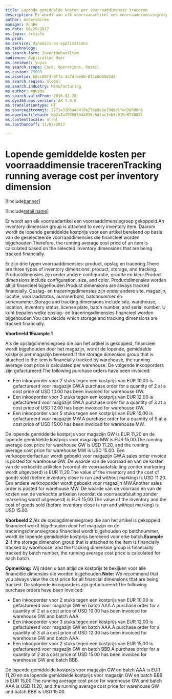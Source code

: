 ```yaml
---
title: Lopende gemiddelde kosten per voorraaddimensie traceren
description: Er wordt aan elk voorraadartikel een voorraaddimensiegroep gekoppeld. Daarom wordt de lopende gemiddelde kostprijs voor een artikel berekend op basis van de geselecteerde voorraaddimensies die financieel worden bijgehouden.
author: AndersGirke
manager: AnnBe
ms.date: 06/20/2017
ms.topic: article
ms.prod: 
ms.service: dynamics-ax-applications
ms.technology: 
ms.search.form: InventOnhandItem
audience: Application User
ms.reviewer: yuyus
ms.search.scope: Core, Operations, Retail
ms.custom: 75053
ms.assetid: 68cc00f4-0f7a-4a7d-be90-8f2e0d0563d3
ms.search.region: Global
ms.search.industry: Manufacturing
ms.author: mguada
ms.search.validFrom: 2016-02-28
ms.dyn365.ops.version: AX 7.0.0
ms.translationtype: HT
ms.sourcegitcommit: 2771a31b5a4d418a27de0ebe1945d1fed2d8d6d6
ms.openlocfilehash: bb2a3a193585944810c5dfac1eb3c019e074008f
ms.contentlocale: nl-nl
ms.lasthandoff: 11/03/2017

---
```


# <a name="tracking-running-average-cost-per-inventory-dimension"></a><span data-ttu-id="a544b-104">Lopende gemiddelde kosten per voorraaddimensie traceren</span><span class="sxs-lookup"><span data-stu-id="a544b-104">Tracking running average cost per inventory dimension</span></span>

[!include[banner](../includes/banner.md)]

[!include[retail name](../includes/retail-name.md)]


<span data-ttu-id="a544b-105">Er wordt aan elk voorraadartikel een voorraaddimensiegroep gekoppeld.</span><span class="sxs-lookup"><span data-stu-id="a544b-105">An inventory dimension group is attached to every inventory item.</span></span> <span data-ttu-id="a544b-106">Daarom wordt de lopende gemiddelde kostprijs voor een artikel berekend op basis van de geselecteerde voorraaddimensies die financieel worden bijgehouden.</span><span class="sxs-lookup"><span data-stu-id="a544b-106">Therefore, the running average cost price of an item is calculated based on the selected inventory dimensions that are being tracked financially.</span></span>

<span data-ttu-id="a544b-107">Er zijn drie typen voorraaddimensies: product, opslag en tracering.</span><span class="sxs-lookup"><span data-stu-id="a544b-107">There are three types of inventory dimensions: product, storage, and tracking.</span></span> <span data-ttu-id="a544b-108">Productdimensies zijn onder andere configuratie, grootte en kleur.</span><span class="sxs-lookup"><span data-stu-id="a544b-108">Product dimensions include configuration, size, and color.</span></span> <span data-ttu-id="a544b-109">Productdimensies worden altijd financieel bijgehouden.</span><span class="sxs-lookup"><span data-stu-id="a544b-109">Product dimensions are always tracked financially.</span></span> <span data-ttu-id="a544b-110">Opslag- en traceringsdimensies zijn onder andere site, magazijn, locatie, voorraadstatus, nummerbord, batchnummer en serienummer.</span><span class="sxs-lookup"><span data-stu-id="a544b-110">Storage and tracking dimensions include site, warehouse, location, inventory status, license plate, batch number, and serial number.</span></span> <span data-ttu-id="a544b-111">U kunt bepalen welke opslag- en traceringsdimensies financieel worden bijgehouden.</span><span class="sxs-lookup"><span data-stu-id="a544b-111">You can decide which storage and tracking dimensions are tracked financially.</span></span> 

<span data-ttu-id="a544b-112">**Voorbeeld 1**</span><span class="sxs-lookup"><span data-stu-id="a544b-112">**Example 1**</span></span> 

<span data-ttu-id="a544b-113">Als de opslagdimensiegroep die aan het artikel is gekoppeld, financieel wordt bijgehouden door het magazijn, wordt de lopende, gemiddelde kostprijs per magazijn berekend.</span><span class="sxs-lookup"><span data-stu-id="a544b-113">If the storage dimension group that is attached to the item is financially tracked by warehouse, the running average cost price is calculated per warehouse.</span></span> <span data-ttu-id="a544b-114">De volgende inkooporders zijn gefactureerd:</span><span class="sxs-lookup"><span data-stu-id="a544b-114">The following purchase orders have been invoiced:</span></span>

-   <span data-ttu-id="a544b-115">Een inkooporder voor 2 stuks tegen een kostprijs van EUR 10,00 is gefactureerd voor magazijn GW.</span><span class="sxs-lookup"><span data-stu-id="a544b-115">A purchase order for a quantity of 2 at a cost price of USD 10.00 has been invoiced for warehouse GW.</span></span>
-   <span data-ttu-id="a544b-116">Een inkooporder voor 3 stuks tegen een kostprijs van EUR 12,00 is gefactureerd voor magazijn GW.</span><span class="sxs-lookup"><span data-stu-id="a544b-116">A purchase order for a quantity of 3 at a cost price of USD 12.00 has been invoiced for warehouse GW.</span></span>
-   <span data-ttu-id="a544b-117">Een inkooporder voor 5 stuks tegen een kostprijs van EUR 15,00 is gefactureerd voor magazijn MW.</span><span class="sxs-lookup"><span data-stu-id="a544b-117">A purchase order for a quantity of 5 at a cost price of USD 15.00 has been invoiced for warehouse MW.</span></span>

<span data-ttu-id="a544b-118">De lopende gemiddelde kostprijs voor magazijn GW is EUR 11,20 en de lopende gemiddelde kostprijs voor magazijn MW is EUR 15,00.</span><span class="sxs-lookup"><span data-stu-id="a544b-118">The running average cost price for warehouse GW is USD 11.20, and the running average cost price for warehouse MW is USD 15.00.</span></span> <span data-ttu-id="a544b-119">Een verkooporderfactuur wordt geboekt voor magazijn GW.</span><span class="sxs-lookup"><span data-stu-id="a544b-119">A sales order invoice is posted for warehouse GW.</span></span> <span data-ttu-id="a544b-120">De waarde van de voorraad en van de kosten van de verkochte artikelen (voordat de voorraadafsluiting zonder markering wordt uitgevoerd) is EUR 11,20.</span><span class="sxs-lookup"><span data-stu-id="a544b-120">The value of the inventory and the cost of goods sold (before inventory close is run and without marking) is USD 11.20.</span></span> <span data-ttu-id="a544b-121">Een andere verkooporder wordt geboekt voor magazijn MW.</span><span class="sxs-lookup"><span data-stu-id="a544b-121">Another sales order is posted for warehouse MW.</span></span> <span data-ttu-id="a544b-122">De waarde van de voorraad en van de kosten van de verkochte artikelen (voordat de voorraadafsluiting zonder markering wordt uitgevoerd) is EUR 15,00.</span><span class="sxs-lookup"><span data-stu-id="a544b-122">The value of the inventory and the cost of goods sold (before inventory close is run and without marking) is USD 15.00.</span></span> 

<span data-ttu-id="a544b-123">**Voorbeeld 2** Als de opslagdimensiegroep die aan het artikel is gekoppeld financieel wordt bijgehouden door het magazijn en de traceringsdimensiegroep financieel wordt bijgehouden op batchnummer, wordt de lopende gemiddelde kostprijs berekend voor elke batch.</span><span class="sxs-lookup"><span data-stu-id="a544b-123">**Example 2** If the storage dimension group that is attached to the item is financially tracked by warehouse, and the tracking dimension group is financially tracked by batch number, the running average cost price is calculated for each batch.</span></span> 

<span data-ttu-id="a544b-124">**Opmerking:** Wij raden u aan altijd de kostprijs te bekijken voor alle financiële dimensies die worden bijgehouden.</span><span class="sxs-lookup"><span data-stu-id="a544b-124">**Note:** We recommend that you always view the cost price for all financial dimensions that are being tracked.</span></span> <span data-ttu-id="a544b-125">De volgende inkooporders zijn gefactureerd:</span><span class="sxs-lookup"><span data-stu-id="a544b-125">The following purchase orders have been invoiced:</span></span>

-   <span data-ttu-id="a544b-126">Een inkooporder voor 2 stuks tegen een kostprijs van EUR 10,00 is gefactureerd voor magazijn GW en batch AAA.</span><span class="sxs-lookup"><span data-stu-id="a544b-126">A purchase order for a quantity of 2 at a cost price of USD 10.00 has been invoiced for warehouse GW and batch AAA.</span></span>
-   <span data-ttu-id="a544b-127">Een inkooporder voor 3 stuks tegen een kostprijs van EUR 12,00 is gefactureerd voor magazijn GW en batch AAA.</span><span class="sxs-lookup"><span data-stu-id="a544b-127">A purchase order for a quantity of 3 at a cost price of USD 12.00 has been invoiced for warehouse GW and batch AAA.</span></span>
-   <span data-ttu-id="a544b-128">Een inkooporder voor 2 stuks tegen een kostprijs van EUR 15,00 is gefactureerd voor magazijn GW en batch BBB.</span><span class="sxs-lookup"><span data-stu-id="a544b-128">A purchase order for a quantity of 2 at a cost price of USD 15.00 has been invoiced for warehouse GW and batch BBB.</span></span>

<span data-ttu-id="a544b-129">De lopende gemiddelde kostprijs voor magazijn GW en batch AAA is EUR 11,20 en de lopende gemiddelde kostprijs voor magazijn GW en batch BBB is EUR 15,00.</span><span class="sxs-lookup"><span data-stu-id="a544b-129">The running average cost price for warehouse GW and batch AAA is USD 11.20, and the running average cost price for warehouse GW and batch BBB is USD 15.00.</span></span>




